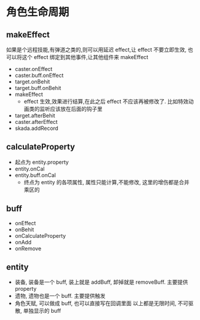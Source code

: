 # 角色生命周期

## makeEffect

如果是个远程技能,有弹道之类的,则可以用延迟 effect,让 effect 不要立即生效,
也可以将这个 effect 绑定到其他事件,让其他组件来 makeEffect

- caster.onEffect
- caster.buff.onEffect
- target.onBehit
- target.buff.onBehit
- makeEffect
  - effect 生效,效果进行结算,在此之后 effect 不应该再被修改了. 比如特效动画类的监听应该放在后面的钩子里
- target.afterBehit
- caster.afterEffect
- skada.addRecord

## calculateProperty

- 起点为 entity.property
- entity.onCal
- entity.buff.onCal
  - 终点为 entity 的各项属性, 属性只能计算,不能修改, 这里的增伤都是合并乘区的

## buff

- onEffect
- onBehit
- onCalculateProperty
- onAdd
- onRemove

## entity

- 装备, 装备是一个 buff, 装上就是 addBuff, 卸掉就是 removeBuff. 主要提供 property
- 遗物, 遗物也是一个 buff. 主要提供触发
- 角色天赋, 可以做成 buff, 也可以直接写在回调里面
  以上都是无限时间, 不可驱散, 单独显示的 buff

